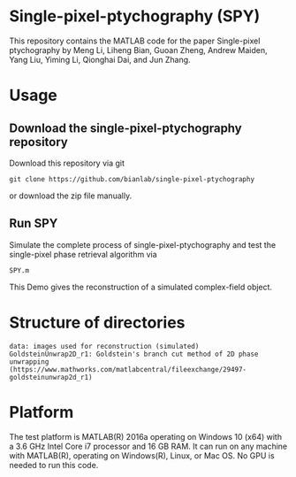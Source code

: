 # Single-pixel-ptychography (SPY)
This repository contains the MATLAB code for the paper Single-pixel ptychography by Meng Li, Liheng Bian, Guoan Zheng, Andrew Maiden, Yang Liu, Yiming Li, Qionghai Dai, and Jun Zhang. 


# Usage

## Download the single-pixel-ptychography repository

Download this repository via git

    git clone https://github.com/bianlab/single-pixel-ptychography

or download the zip file manually.

## Run SPY

Simulate the complete process of single-pixel-ptychography and test the single-pixel phase retrieval algorithm via

    SPY.m

This Demo gives the reconstruction of a simulated complex-field object.


# Structure of directories

    data: images used for reconstruction (simulated)
    GoldsteinUnwrap2D_r1: Goldstein's branch cut method of 2D phase unwrapping (https://www.mathworks.com/matlabcentral/fileexchange/29497-goldsteinunwrap2d_r1)


# Platform

The test platform is MATLAB(R) 2016a operating on Windows 10 (x64) with a 3.6 GHz Intel Core i7 processor and 16 GB RAM. It can run on any machine with MATLAB(R), operating on Windows(R), Linux, or Mac OS. No GPU is needed to run this code.
